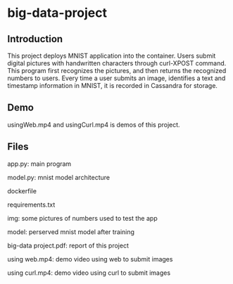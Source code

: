 # big-data-project

## Introduction
This project deploys MNIST application into the container. Users submit digital pictures with handwritten characters through curl-XPOST command. This program first recognizes the pictures, and then returns the recognized numbers to users. Every time a user submits an image, identifies a text and timestamp information in MNIST, it is recorded in Cassandra for storage.

## Demo
usingWeb.mp4 and usingCurl.mp4 is demos of this project.

## Files

app.py: main program

model.py: mnist model architecture

dockerfile

requirements.txt

img: some pictures of numbers used to test the app

model: perserved mnist model after training

big-data project.pdf: report of this project

using web.mp4: demo video using web to submit images

using curl.mp4: demo video using curl to submit images
